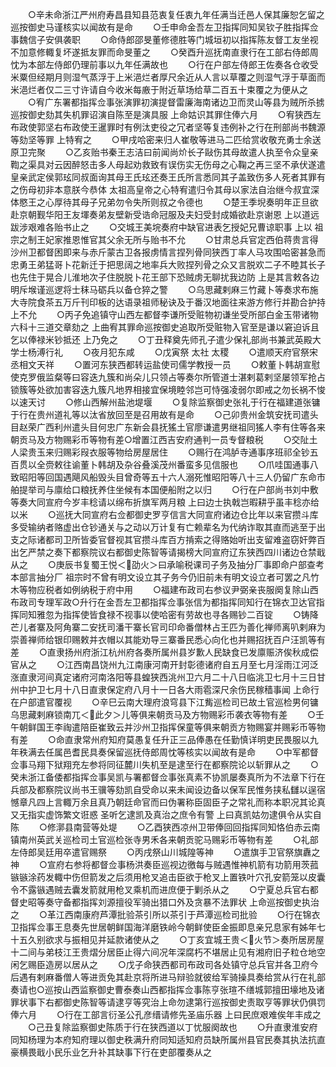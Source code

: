 <!-- { "loadSidebar": true } -->
　　○辛未命浙江严州府寿昌县知县范衷复任衷九年任满当迁邑人保其廉恕乞留之巡按御史马谨核实以闻故有是命
　　○壬申命金吾左卫指挥同知吴钦子胜指挥佥事魏信子安俱袭职
　　○命侍郎邵旻董修德胜等门城垣初以指挥陈友督工友坐视不加意修輙复坏遂抵友罪而命旻董之
　　○癸酉升巡抚南直隶行在工部右侍郎周忱为本部左侍郎仍理前事以九年任满故也
　　○行在户部左侍郎王佐奏各仓收受米粟但经期月则湿气蒸浮于上米浥烂者厚尺余近从人言以草覆之则湿气浮于草面而米浥烂者仅二三寸许请自今收米每廒于附近草场给草二百五十束覆之为便从之
　　○宥广东署都指挥佥事张演罪初演提督雷廉海南诸边卫而灵山等县为贼所杀掳巡按御史劾其失机罪诏演自陈至是演具服  上命姑识其罪住俸六月
　　○宥狭西左布政使郭坚右布政使王暹罪时有例汰吏役之冗者坚等复违例补之行在刑部尚书魏源等劾坚等罪  上特宥之
　　○甲戌哈密来归人崔敬等进马二匹给赏收敬充勇士余送原卫完聚
　　○乙亥贻书秦王志洁曰前闻尚炌长子敺伤其母故遣人执至令众皇亲鞫之渠具对云因醉怒击多人母起劝救致有误伤实无伤母之心鞠之再三坚不承伏遂遣皇亲武定侯郭玹同叔面询其母王氏玹还奏王氏所言悉同其子盖致伤多人死者其罪有之伤母初非本意朕今恭体  太祖高皇帝之心特宥遣归令其母以家法自治继今叔宜深体愍王之心厚待其母子兄弟勿令失所则叔之令德也
　　○楚王季堄奏明年正旦欲赴京朝觐华阳王友堚奏弟友壁新受诰命冠服及夫妇受封成婚欲赴京谢恩  上以道远跋涉艰难各贻书止之
　　○交城王美垸奏府中缺官进表乞授妃兄曹谅职事  上以  祖宗之制王妃家推恩惟官其父余无所与贻书不允
　　○甘肃总兵官定西伯蒋贵言得沙州卫都督困即来与赤斤蒙古卫各报虏情言捏列骨同狭西丁率人马攻围哈密甚急而忠勇王弟猛哥卜花新迁于把思阔之地率兵大败捏列骨之众又言脱欢二子不睦其长子也先住于晃合儿淮地次子住脱脱卜花王部下恐贼虏无聊扰我边防  上是其言敕各边明斥堠谨巡逻将士秣马砺兵以备仓猝之警
　　○乌思藏剌麻三竹藏卜等奏求布施大寺院食茶五万斤刊印板的达语录祖师秘诀及于番汉地面往来游方修行并勘合护持  上不允
　　○丙子免追镇守山西左都督李谦所受赃物初谦坐受所部白金玉带诸物六科十三道交章劾之  上曲宥其罪命巡按御史追取所受赃物入官至是谦以窘迫诉且乞以俸禄米钞抵还  上乃免之
　　○丁丑释奠先师孔子遣少保礼部尚书兼武英殿大学士杨溥行礼
　　○夜月犯东咸
　　○戊寅祭  太社  太稷
　　○遣顺天府官祭宋丞相文天祥
　　○置河东狭西都转运盐使司儒学教授一员
　　○敕董卜韩胡宣慰使克罗俄监粲等曰容迭九簇和尚朵儿只领占等奏尔所管道士湛剌葛剌坚屡领军抢占锁簇等处欲加害容迭九簇凡地界相接宜保境睦邻岂可恃强凌弱尔即戒之勿长祸不悛以速天讨
　　○修山西解州盐池堤堰
　　○复除监察御史张礼于行在福建道张镛于行在贵州道礼等以汰省放回至是召用故有是命
　　○己卯贵州金筑安抚司遣头目赵荣广西利州遣头目何忠广东新会县抚猺土官廖谦遣男继祖同猺人李有住等各来朝贡马及方物赐彩币等物有差○增置江西吉安府通判一员专督粮税
　　○交阯土人梁贵玉来归赐彩叚衣服等物给房屋居住
　　○赐行在鸿胪寺通事序班祁全钞五百贯以全赍敕往谕董卜韩胡及杂谷叠溪茂州番蛮多见信服也
　　○爪哇国通事八致昭阳等回国遇飓风船毁头目曾奇等五十六人溺死惟昭阳等八十三人仍留广东命市舶提举司与廪给口粮抚养住坐候有本国便船附之以归
　　○行在户部尚书刘中敷等奏大同宣府今岁丰稔请以绵布折旗军两月粮  上曰边士执戟岂暇耕乎虽丰稔亦给以米
　　○巡抚大同宣府右佥都御史罗亨信言大同宣府诸边仓比年以来官攒斗库多受输纳者赂虚出仓钞通关与之动以万计复有亡赖辈名为代纳诈取其直而逃至于出支之际诸都司卫所皆委官督视其官攒斗库百方掯索之得赂始听出支留难盗窃奸弊百出乞严禁之奏下都察院议右都御史陈智等请揭榜大同宣府辽东狭西四川诸边仓禁戢从之
　　○庚辰书复蜀王悦＜劭火＞曰承喻税课司子务及抽分厂事即命户部查考本部言抽分厂  祖宗时不曾有明文设立其子务今仍旧前未有明文设立者可罢之凡竹木等物应税者如例纳税于府中用
　　○福建布政司右参议尹弼亲丧服阕复除山西布政司专理军政○升行在金吾左卫都指挥佥事张信为都指挥同知行在锦衣卫达官指挥同知雅忽为指挥使皆食禄不视事以使哈密有劳故也寻各赐钞二百锭
　　○铸降芒儿者寨及阿角寨二安抚司潘干寨长官司印命番僧林占王匹为善化禅师离叭剌麻为崇善禅师给银印赐敕并衣帽以其能劝导三寨番民悉心向化也并赐招抚百户汪凯等有差
　　○直隶扬州府浙江杭州府各奏所属州县岁歉人民缺食已发廪赈济俟秋成偿官从之
　　○江西南昌饶州九江南康河南开封彰德诸府自五月至七月淫雨江河泛涨直隶河间真定诸府河南洛阳等县蝗狭西洮州卫六月二十八日临洮卫七月十三日甘州中护卫七月十八日直隶保定府八月十一日各大雨雹深尺余伤民稼穑事闻  上命行在户部遣官覆视
　　○辛巳云南大理府浪穹县下江觜巡检司已故土官巡检男何镛乌思藏剌麻锁南兀＜此夕＞儿等俱来朝贡马及方物赐彩币袭衣等物有差
　　○壬午朝鲜国王李祹遣陪臣崔致云并沙州卫指挥保童等俱来朝贡方物赐宴并赐彩币等物有差
　　○命直隶常州府知府莫愚复任升正三品俸愚在任勤慎详明吏民畏服以九年秩满去任属邑耆民具奏保留巡抚侍郎周忱等核实以闻故有是命
　　○中军都督佥事马翔下狱翔充左参将同征麓川失机至是逮至行在都察院论以斩罪从之
　　○癸未浙江备倭都指挥佥事吴凯与署都督佥事张真素不协凯屡奏真所为不法章下行在兵部及都察院议尚书王骥等劾凯自受命以来未闻设边备以保军民惟务挟私讎以逞宿憾章凡四上言輙万余且真乃朝廷命官而曰伪署称臣固臣子之常礼而称本职况其论真又无指实虚饰繁文诳惑  圣听乞逮凯及真治之庶令有警  上曰真凯姑勿逮俱令从实自陈
　　○修漷县南营等处堤
　　○乙酉狭西凉州卫带俸回回指挥同知恪伯赤云南镇南州英武关巡检司土官巡检张寺男禾各来朝贡驼马赐彩币等物有差
　　○礼部左侍郎吴廷用卒遣官赐祭
　　○丙戌祭山川城隍等神
　　○遣旗手卫官祭旗纛之神
　　○宣府右参将都督佥事杨洪奏臣巡视边徼每与贼遇惟神机箭有功箭用茨菰镞镞涂药发輙中伤但箭发之后须用枪叉追击臣欲于枪叉上置铁叶穴孔安箭笼以皮囊令不露镞遇贼去囊发箭就用枪叉乘机而进庶便于剿杀从之
　　○宁夏总兵官右都督史昭等奏守备都指挥刘源擅役军骑出猎口外及贪暴不法罪状  上命巡按御史执治之
　　○革江西南康府芦潭批验茶引所以茶引于芦潭巡检司批验
　　○行在锦衣卫指挥佥事王息奏先世居朝鲜国海洋磨铁岭今朝鲜使臣金振即息亲兄息家有姊年七十五久别欲求与振相见并延款诸使从之
　　○丁亥宜城王贵＜火节＞奏所居房屋十二间与弟枝江王贵熠分居臣止得六间况年深腐朽不堪居止见有湘府旧子粒仓地空闲乞赐臣造房以居从之
　　○戊子命狭西都司布政司各处镇守总兵官并各卫府今后遇有剌麻番僧人等进贡免其赴京将所进马辩验就彼给军骑操具奏给赏从行在礼部奏请也○巡按山西监察御史曹泰奏山西都指挥佥事陈亨张瑄不缮城郭擅田壕地及诸罪状事下右都御史陈智等请逮亨等究治上命勿逮第行巡按御史责取亨等罪状仍俱罚俸六月
　　○行在工部言衍圣公孔彦缙请修先圣庙乐器  上曰民庶艰难俟年丰成之
　　○己丑复除监察御史陈质于行在狭西道以丁忧服阕故也
　　○升直隶淮安府同知杨理为本府知府理以御史秩满升府同知适知府员缺所属州县官民奏其执法抗直豪横畏戢小民乐业乞升补其缺事下行在吏部覆奏从之
